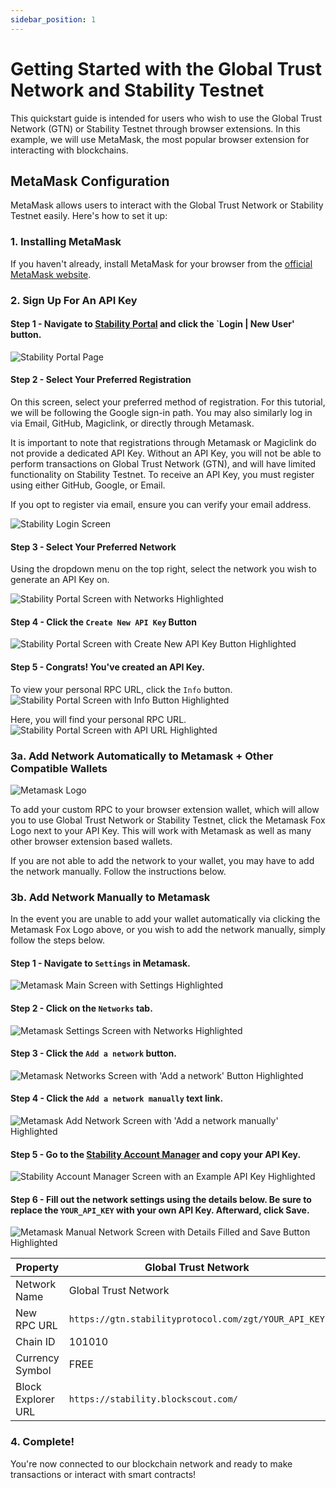 ```yaml
---
sidebar_position: 1
---
```


# Getting Started with the Global Trust Network and Stability Testnet

This quickstart guide is intended for users who wish to use the Global Trust Network (GTN) or Stability Testnet through browser extensions. In this example, we will use MetaMask, the most popular browser extension for interacting with blockchains.

## MetaMask Configuration

MetaMask allows users to interact with the Global Trust Network or Stability Testnet easily. Here's how to set it up:

### 1. Installing MetaMask

If you haven't already, install MetaMask for your browser from the [official MetaMask website](https://metamask.io/download/).

### 2. Sign Up For An API Key

#### Step 1 - Navigate to [Stability Portal](https://portal.stabilityprotocol.com/) and click the `Login | New User' button.

![Stability Portal Page](../../static/img/portallogin.png)

#### Step 2 - Select Your Preferred Registration

On this screen, select your preferred method of registration. For this tutorial, we will be following the Google sign-in path. You may also similarly log in via Email, GitHub, Magiclink, or directly through Metamask.  

It is important to note that registrations through Metamask or Magiclink do not provide a dedicated API Key. Without an API Key, you will not be able to perform transactions on Global Trust Network (GTN), and will have limited functionality on Stability Testnet. To receive an API Key, you must register using either GitHub, Google, or Email. 

If you opt to register via email, ensure you can verify your email address.

![Stability Login Screen](../../static/img/portalloginoptions.png)

#### Step 3 - Select Your Preferred Network

Using the dropdown menu on the top right, select the network you wish to generate an API Key on.

![Stability Portal Screen with Networks Highlighted](../../static/img/portalselectnetwork.png)

#### Step 4 - Click the `Create New API Key` Button
![Stability Portal Screen with Create New API Key Button Highlighted](../../static/img/portalcreatenewapikey.png)

#### Step 5 - Congrats! You've created an API Key.

To view your personal RPC URL, click the `Info` button.
![Stability Portal Screen with Info Button Highlighted](../../static/img/portalinfo.png)

Here, you will find your personal RPC URL.
![Stability Portal Screen with API URL Highlighted](../../static/img/portalapikeyurlhighlight.png)
 

### 3a. Add Network Automatically to Metamask + Other Compatible Wallets

![Metamask Logo](../../static/img/portalmetamasklogo.png)

To add your custom RPC to your browser extension wallet, which will allow you to use Global Trust Network or Stability Testnet, click the Metamask Fox Logo next to your API Key. This will work with Metamask as well as many other browser extension based wallets. 

If you are not able to add the network to your wallet, you may have to add the network manually. Follow the instructions below.

### 3b. Add Network Manually to Metamask

In the event you are unable to add your wallet automatically via clicking the Metamask Fox Logo above, or you wish to add the network manually, simply follow the steps below.

#### Step 1 - Navigate to `Settings` in Metamask.

![Metamask Main Screen with Settings Highlighted](../../static/img/metamasksettings.png)

#### Step 2 - Click on the `Networks` tab.

![Metamask Settings Screen with Networks Highlighted](../../static/img/metamasknetworks.png)

#### Step 3 - Click the `Add a network` button.

![Metamask Networks Screen with 'Add a network' Button Highlighted](../../static/img/metamaskaddnetwork.png)

#### Step 4 - Click the `Add a network manually` text link.

![Metamask Add Network Screen with 'Add a network manually' Highlighted](../../static/img/metamaskaddanetworkmanually.png)

#### Step 5 - Go to the [Stability Account Manager](https://account.stabilityprotocol.com/keys) and copy your API Key.

![Stability Account Manager Screen with an Example API Key Highlighted](../../static/img/apikeyhighlight.png)

#### Step 6 - Fill out the network settings using the details below. Be sure to replace the `YOUR_API_KEY` with your own API Key. Afterward, click Save.
    
![Metamask Manual Network Screen with Details Filled and Save Button Highlighted](../../static/img/metamaskmanualnetworksave.png)



| **Property**               | **Global Trust Network**                                       | **Stability Testnet**                                               |
|----------------------------|-----------------------------------------------------------------|----------------------------------------------------------------------|
| Network Name               | Global Trust Network                                           | Stability Test Net                                                   |
| New RPC URL                | `https://gtn.stabilityprotocol.com/zgt/YOUR_API_KEY`          | `https://free.testnet.stabilityprotocol.com/zgt/YOUR_API_KEY` |
| Chain ID                   | 101010                                                          | 20180427                                                             |
| Currency Symbol            | FREE                                                            | FREE                                                                 |
| Block Explorer URL         | `https://stability.blockscout.com/`                             | `https://stability-testnet.blockscout.com/`                          |

    
### 4. Complete!

You're now connected to our blockchain network and ready to make transactions or interact with smart contracts!


